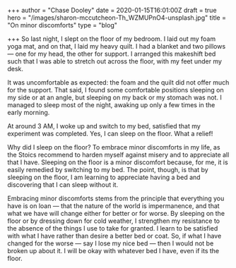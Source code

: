 +++
author = "Chase Dooley"
date = 2020-01-15T16:01:00Z
draft = true
hero = "/images/sharon-mccutcheon-Th_WZMUPnO4-unsplash.jpg"
title = "On minor discomforts"
type = "blog"

+++
So last night, I slept on the floor of my bedroom. I laid out my foam yoga mat, and on that, I laid my heavy quilt. I had a blanket and two pillows — one for my head, the other for support. I arranged this makeshift bed such that I was able to stretch out across the floor, with my feet under my desk.

It was uncomfortable as expected: the foam and the quilt did not offer much for the support. That said, I found some comfortable positions sleeping on my side or at an angle, but sleeping on my back or my stomach was not. I managed to sleep most of the night, awaking up only a few times in the early morning.

At around 3 AM, I woke up and switch to my bed, satisfied that my experiment was completed. Yes, I can sleep on the floor. What a relief!

Why did I sleep on the floor? To embrace minor discomforts in my life, as the Stoics recommend to harden myself against misery and to appreciate all that I have. Sleeping on the floor is a minor discomfort because, for me, it is easily remedied by switching to my bed. The point, though, is that by sleeping on the floor, I am learning to appreciate having a bed and discovering that I can sleep without it.

Embracing minor discomforts stems from the principle that everything you have is on loan — that the nature of the world is impermanence, and that what we have will change either for better or for worse. By sleeping on the floor or by dressing down for cold weather, I strengthen my resistance to the absence of the things I use to take for granted. I learn to be satisfied with what I have rather than desire a better bed or coat. So, if what I have changed for the worse — say I lose my nice bed — then I would not be broken up about it. I will be okay with whatever bed I have, even if its the floor.